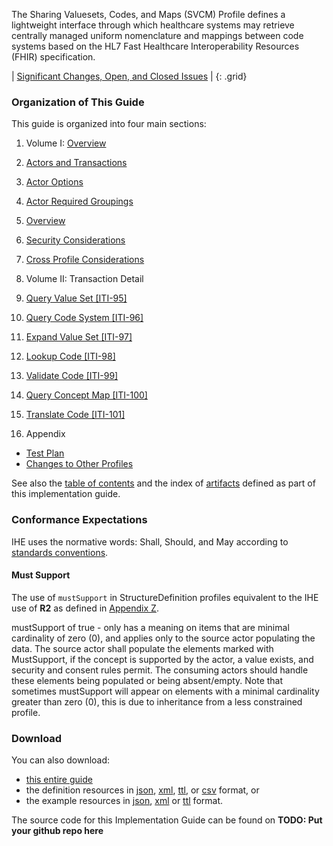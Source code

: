 
The Sharing Valuesets, Codes, and Maps (SVCM) Profile defines a
lightweight interface through which healthcare systems may retrieve
centrally managed uniform nomenclature and mappings between code systems
based on the HL7 Fast Healthcare Interoperability Resources (FHIR)
specification.

<div markdown="1" class="stu-note">

| [Significant Changes, Open, and Closed Issues](issues.html) |
{: .grid}

</div>

### Organization of This Guide
This guide is organized into four main sections:

1. Volume I: [Overview](volume-1.html)
  1. [Actors and Transactions](volume-1.html#actors-and-transactions)
  1. [Actor Options](volume-1.html#actor-options)
  1. [Actor Required Groupings](volume-1.html#required-groupings)
  1. [Overview](volume-1.html#overview)
  1. [Security Considerations](volume-1.html#security-considerations)
  1. [Cross Profile Considerations](volume-1.html#other-grouping)

2. Volume II: Transaction Detail
  1. [Query Value Set \[ITI-95\]](ITI-95.html)
  1. [Query Code System \[ITI-96\]](ITI-96.html)
  1. [Expand Value Set \[ITI-97\]](ITI-97.html)
  1. [Lookup Code \[ITI-98\]](ITI-98.html)
  1. [Validate Code \[ITI-99\]](ITI-99.html)
  1. [Query Concept Map \[ITI-100\]](ITI-100.html)
  1. [Translate Code \[ITI-101\]](ITI-101.html)

3. Appendix
  - [Test Plan](testplan.html)
  - [Changes to Other Profiles](other.html)

See also the [table of contents](toc.html) and
the index of [artifacts](artifacts.html) defined as part of this implementation guide.

### Conformance Expectations

IHE uses the normative words: Shall, Should, and May according to [standards conventions](https://profiles.ihe.net/GeneralIntro/ch-E.html).

#### Must Support

The use of ```mustSupport``` in StructureDefinition profiles equivalent to the IHE use of **R2** as defined in [Appendix Z](https://profiles.ihe.net/ITI/TF/Volume2/ch-Z.html#z.10-profiling-conventions-for-constraints-on-fhir).

mustSupport of true - only has a meaning on items that are minimal cardinality of zero (0), and applies only to the source actor populating the data. The source actor shall populate the elements marked with MustSupport, if the concept is supported by the actor, a value exists, and security and consent rules permit. 
The consuming actors should handle these elements being populated or being absent/empty. 
Note that sometimes mustSupport will appear on elements with a minimal cardinality greater than zero (0), this is due to inheritance from a less constrained profile.

### Download 

You can also download:

* [this entire guide](full-ig.zip)
* the definition resources in [json](definitions.json.zip), [xml](definitions.xml.zip), [ttl](definitions.ttl.zip), or [csv](csvs.zip) format, or
* the example resources in [json](examples.json.zip), [xml](examples.xml.zip) or [ttl](examples.ttl.zip) format.

The source code for this Implementation Guide can be found on **TODO: Put your github repo here**
